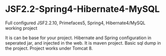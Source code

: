 # JSF2.2-Spring4-Hibernate4-MySQL
Full configured JSF2.2.10, Primefaces5, Spring4, Hibernate4/MySQL working project

It is can be base for your project.
Hibernate and Spring configuration in seperated jar, and injected in the web. It is maven project. Basic sql dump in the project.
Project works under Tomcat 8.

